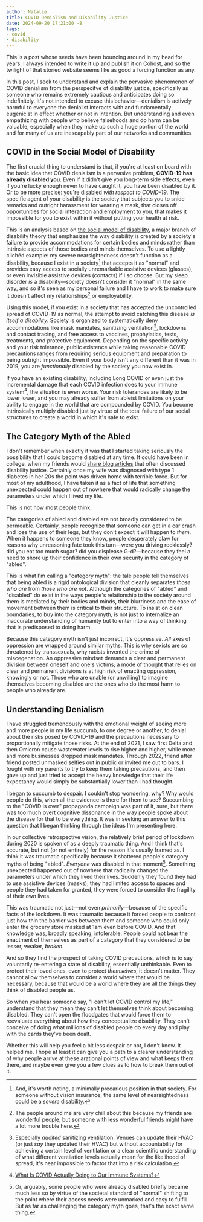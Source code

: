 ```yaml
---
author: Natalie
title: COVID Denialism and Disability Justice
date: 2024-09-20 17:21:00 -8
tags:
- covid
- disability
---
```


This is a post whose seeds have been bouncing around in my head for years. I always intended to write it up and publish it on Cohost, and so the twilight of that storied website seems like as good a forcing function as any.

In this post, I seek to understand and explain the pervasive phenomenon of COVID denialism from the perspecitve of disability justice, specifically as someone who remains extremely cautious and anticipates doing so indefinitely. It's not intended to excuse this behavior—denialism is actively harmful to everyone the denialist interacts with and fundamentally eugenicist in effect whether or not in intention. But understanding and even empathizing with people who believe falsehoods and do harm can be valuable, especially when they make up such a huge portion of the world and for many of us are inescapably part of our networks and communities.

## COVID in the Social Model of Disability

The first crucial thing to understand is that, if you're at least on board with the basic idea that COVID denialism is a pervasive problem, **COVID-19 has already disabled you**. Even if it didn't give you long-term side effects, even if you're lucky enough never to have caught it, you have been disabled by it. Or to be more precise: you're disabled _with respect to COVID-19_. The specific agent of your disability is the society that subjects you to snide remarks and outright harassment for wearing a mask, that closes off opportunities for social interaction and employment to you, that makes it impossible for you to exist within it without putting your health at risk.

This is an analysis based on [the social model of disability](https://en.wikipedia.org/wiki/Social_model_of_disability), a major branch of disability theory that emphasizes the way disability is created by a society's failure to provide accommodations for certain bodies and minds rather than intrinsic aspects of those bodies and minds themselves. To use a lightly clichéd example: my severe nearsightedness doesn't function as a disability, because I exist in a society[^1] that accepts it as "normal" and provides easy access to socially unremarkable assistive devices (glasses), or even invisible assistive devices (contacts) if I so choose. But my sleep disorder _is_ a disability—society doesn't consider it "normal" in the same way, and so it's seen as my personal failure and I have to work to make sure it doesn't affect my relationships[^2] or employability.

Using this model, if you exist in a society that has accepted the uncontrolled spread of COVID-19 as normal, the attempt to avoid catching this disease _is itself a disability_. Society is organized to systematically deny accommodations like mask mandates, sanitizing ventilation[^3], lockdowns and contact tracing, and free access to vaccines, prophylatics, tests, treatments, and protective equipment. Depending on the specific activity and your risk tolerance, public existence while taking reasonable COVID precautions ranges from requiring serious equipment and preparation to being outright impossible. Even if your body isn't any different than it was in 2019, you are _functionally_ disabled by the society you now exist in.

If you have an existing disability, including Long COVID or even just the incremental damage that each COVID infection does to your immune system[^4], the situation is even worse. Your risk tolerances are likely to be lower lower, and you may already suffer from ableist limitations on your ability to engage in the world that are compounded by COVID. You become intrinsically multiply disabled just by virtue of the total failure of our social structures to create a world in which it's safe to exist.

## The Category Myth of the Abled

I don't remember when exactly it was that I started taking seriously the possibility that I could become disabled at any time. It could have been in college, when my friends would [share blog articles](https://nex-3.com/blog/apologia-for-rss/) that often discussed disability justice. Certainly once my wife was diagnosed with type 1 diabetes in her 20s the point was driven home with terrible force. But for most of my adulthood, I have taken it as a fact of life that something unexpected could happen out of nowhere that would radically change the parameters under which I lived my life.

This is not how most people think.

The categories of abled and disabled are not broadly considered to be permeable. Certainly, people recognize that someone can get in a car crash and lose the use of their legs, but they don't expect it will happen to _them_. When it happens to someone they know, people desperately claw for reasons why unreasoning fate took this turn—were you driving recklessly? did you eat too much sugar? did you displease G-d?—because they feel a need to shore up their confidence in their own security in the category of "abled".

This is what I'm calling a "category myth": the tale people tell themselves that being abled is a rigid ontological division that cleanly separates _those who are_ from _those who are not_. Although the categories of "abled" and "disabled" do exist in the ways people's relationship to the society around them is mediated by their bodies and minds, their blurriness and the ease of movement between them is critical to their structure. To insist on clean boundaries, to buy into the category myth, is not just to internalize an inaccurate understanding of humanity but to enter into a way of thinking that is predisposed to doing harm.

Because this category myth isn't just incorrect, it's oppressive. _All_ axes of oppression are wrapped around similar myths. This is why sexists are so threatened by transsexuals, why racists invented the crime of miscegenation. An oppressive mindset demands a clear and permanent division between oneself and one's victims; a mode of thought that relies on clear and permanent divisions is at high risk of enacting oppression, knowingly or not. Those who are unable (or unwilling) to imagine themselves becoming disabled are the ones who do the most harm to people who already are.

## Understanding Denialism

I have struggled tremendously with the emotional weight of seeing more and more people in my life succumb, to one degree or another, to denial about the risks posed by COVID-19 and the precautions necessary to proportionally mitigate those risks. At the end of 2021, I saw first Delta and then Omicron cause wastewater levels to rise higher and higher, while more and more businesses dropped mask mandates. Through 2022, friend after friend posted unmasked selfies out in public or invited me out to bars. I fought with my parents to try to keep them taking precautions, and then gave up and just tried to accept the heavy knowledge that their life expectancy would simply be substantially lower than I had thought.

I began to succumb to despair. I couldn't stop wondering, why? Why would people do this, when all the evidence is there for them to see? Succumbing to the "COVID is over" propaganda campaign was part of it, sure, but there was too much overt cognitive dissonance in the way people spoke about the disease for that to be everything. It was in seeking an answer to this question that I began thinking through the ideas I'm presenting here.

In our collective retrospective vision, the relatively brief period of lockdown during 2020 is spoken of as a deeply traumatic thing. And I think that's accurate, but not (or not entirely) for the reason it's usually framed as. I think it was traumatic specifically because it shattered people's category myths of being "abled". _Everyone_ was disabled in that moment[^5]. Something unexpected happened out of nowhere that radically changed the parameters under which they lived their lives. Suddenly they found they had to use assistive devices (masks), they had limited access to spaces and people they had taken for granted, they were forced to consider the fragility of their own lives.

This was traumatic not just—not even _primarily_—because of the specific facts of the lockdown. It was traumatic because it forced people to confront just how thin the barrier was between them and someone who could only enter the grocery store masked at 1am even before COVID. And that knowledge was, broadly speaking, intolerable. People could not bear the enactment of themselves as part of a category that they considered to be lesser, weaker, _broken_.

And so they find the prospect of taking COVID precautions, which is to say voluntarily re-entering a state of disability, essentially unthinkable. Even to protect their loved ones, even to protect _themselves_, it doesn't matter. They cannot allow themselves to consider a world where that would be necessary, because that would be a world where they are all the things they think of disabled people as.

So when you hear someone say, "I can't let COVID control my life," understand that they mean they can't let themselves think about becoming disabled. They can't open the floodgates that would force them to reevaluate everything about how they conceptualize disability. They can't conceive of doing what millions of disabled people do every day and play with the cards they've been dealt.

Whether this will help you feel a bit less despair or not, I don't know. It helped me. I hope at least it can give you a path to a clearer understanding of why people arrive at these arational points of view and what keeps them there, and maybe even give you a few clues as to how to break them out of it.

[^1]: And, it's worth noting, a minimally precarious position in that society. For someone without vision insurance, the same level of nearsightedness could be a _severe_ disability.

[^2]: The people around me are very chill about this because my friends are wonderful people, but someone with less wonderful friends might have a lot more trouble here.

[^3]: Especially _audited_ sanitizing ventilation. Venues can update their HVAC (or just _say_ they updated their HVAC) but without accountability for achieving a certain level of ventilation or a clear scientific understanding of what different ventilation levels actually mean for the likelihood of spread, it's near impossible to factor that into a risk calculation.

[^4]: [What Is COVID Actually Doing to Our Immune Systems?](https://slate.com/technology/2023/01/immunity-covid-research-airborne-aids-debunk.html)

[^5]: Or, arguably, some people who were already disabled briefly became much less so by virtue of the societal standard of "normal" shifting to the point where their access needs were unmarked and easy to fulfill. But as far as challenging the category myth goes, that's the exact same thing.
